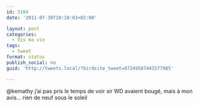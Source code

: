 ```yaml
---
id: 5104
date: '2011-07-30T10:18:03+02:00'

layout: post
categories:
  - Vis ma vie
tags:
  - tweet
format: status
publish_social: no
guid: 'http://tweets.local/?birdsite_tweet=97249587441577985'

---
```


@kemathy j’ai pas pris le temps de voir sir WD avaient bougé, mais à mon avis… rien de neuf sous le soleil